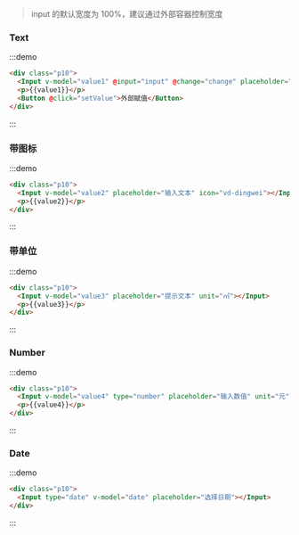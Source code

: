 > input 的默认宽度为 100%，建议通过外部容器控制宽度

### Text

:::demo

```html
<div class="p10">
  <Input v-model="value1" @input="input" @change="change" placeholder="输入文本"></Input>
  <p>{{value1}}</p>
  <Button @click="setValue">外部赋值</Button>
</div>
```

:::

### 带图标

:::demo

```html
<div class="p10">
  <Input v-model="value2" placeholder="输入文本" icon="vd-dingwei"></Input>
  <p>{{value2}}</p>
</div>
```

:::

### 带单位

:::demo

```html
<div class="p10">
  <Input v-model="value3" placeholder="提示文本" unit="㎡"></Input>
  <p>{{value3}}</p>
</div>
```

:::

### Number

:::demo

```html
<div class="p10">
  <Input v-model="value4" type="number" placeholder="输入数值" unit="元" @click="click"></Input>
  <p>{{value4}}</p>
</div>
```

:::

### Date

:::demo

```html
<div class="p10">
  <Input type="date" v-model="date" placeholder="选择日期"></Input>
</div>
```

:::

<script>
export default {
  data() {
    return {
      value1: "",
      value2: "",
      value3: "",
      value4: 23,
      date: ""
    };
  },
  methods: {
    input() {
      console.log("input");
    },
    change() {
      console.log("change");
    },
    setValue() {
      this.value1 = String(Math.random());
    },
    click() {
      console.log(999);
    }
  }
};
</script>

<style lang="scss">
</style>

